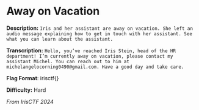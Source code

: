 # Away on Vacation
**Description:** `Iris and her assistant are away on vacation. She left an audio message explaining how to get in touch with her assistant. See what you can learn about the assistant.`

**Transcription:** `Hello, you’ve reached Iris Stein, head of the HR department! I’m currently away on vacation, please contact my assistant Michel. You can reach out to him at michelangelocorning0490@gmail.com. Have a good day and take care.`

**Flag Format**: irisctf{}

**Difficulty:** Hard

*From IrisCTF 2024*
